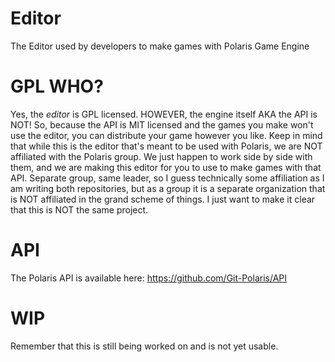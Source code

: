 # Editor
The Editor used by developers to make games with Polaris Game Engine

# GPL WHO?
Yes, the *editor* is GPL licensed. HOWEVER, the engine itself AKA the API is NOT!
So, because the API is MIT licensed and the games you make won't use the editor,
you can distribute your game however you like.
Keep in mind that while this is the editor that's meant to be used with Polaris,
we are NOT affiliated with the Polaris group. We just happen to work side by side 
with them, and we are making this editor for you to use to make games with that API.
Separate group, same leader, so I guess technically some affiliation as I am 
writing both repositories, but as a group it is a separate organization that
is NOT affiliated in the grand scheme of things. I just want to make it clear
that this is NOT the same project.

# API
The Polaris API is available here: https://github.com/Git-Polaris/API

# WIP
Remember that this is still being worked on and is not yet usable.
